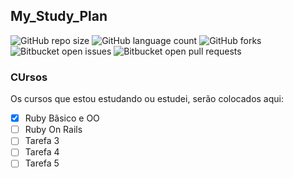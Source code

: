 ## My_Study_Plan

![GitHub repo size](https://img.shields.io/github/repo-size/leoalmeidasa/My_Study_Plan?style=for-the-badge)
![GitHub language count](https://img.shields.io/github/languages/count/leoalmeidasa/My_Study_Plan?style=for-the-badge)
![GitHub forks](https://img.shields.io/github/forks/leoalmeidasa/My_Study_Plan?style=for-the-badge)
![Bitbucket open issues](https://img.shields.io/bitbucket/issues/leoalmeidasa/My_Study_Plan?style=for-the-badge)
![Bitbucket open pull requests](https://img.shields.io/bitbucket/pr-raw/leoalmeidasa/My_Study_Plan?style=for-the-badge)

### CUrsos 

Os cursos que estou estudando ou estudei, serão colocados aqui:

- [x] Ruby Bãsico e OO
- [ ] Ruby On Rails
- [ ] Tarefa 3
- [ ] Tarefa 4
- [ ] Tarefa 5
